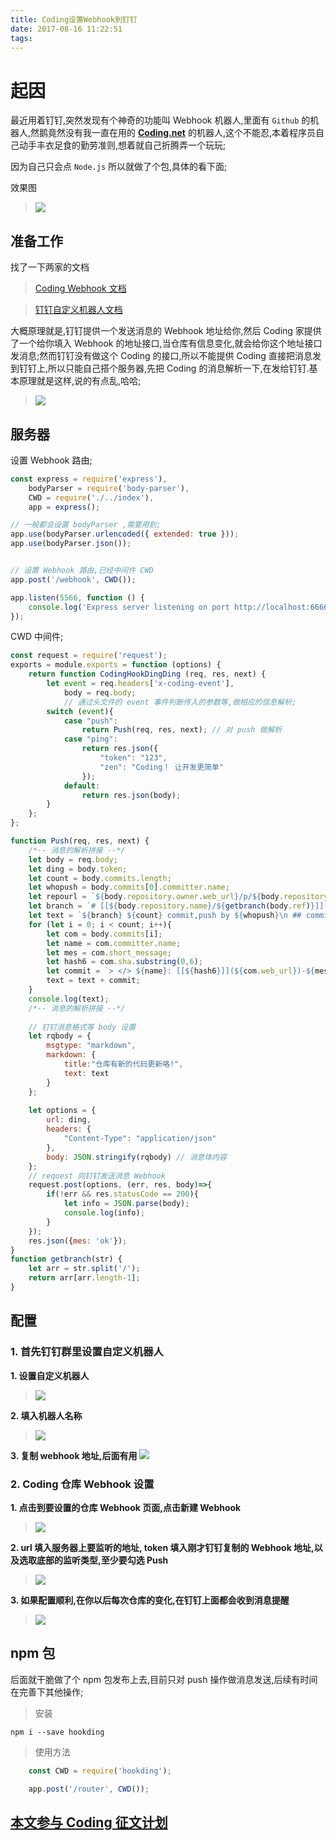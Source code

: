 ```yaml
---
title: Coding设置Webhook到钉钉
date: 2017-08-16 11:22:51
tags:
---
```


# 起因

最近用着钉钉,突然发现有个神奇的功能叫 Webhook 机器人,里面有 `Github` 的机器人,然鹅竟然没有我一直在用的 **[Coding.net](https://coding.net)** 的机器人,这个不能忍,本着程序员自己动手丰衣足食的勤劳准则,想着就自己折腾弄一个玩玩;

因为自己只会点 `Node.js` 所以就做了个包,具体的看下面;

效果图

> ![](https://ws1.sinaimg.cn/large/8bbf0afbly1filid4rbgug21ka0w77hd.gif)

## 准备工作

找了一下两家的文档
>[Coding Webhook 文档](https://open.coding.net/webhooks/)

>[钉钉自定义机器人文档](https://open-doc.dingtalk.com/docs/doc.htm?spm=a219a.7629140.0.0.V8Wb2O&treeId=257&articleId=105735&docType=1)

大概原理就是,钉钉提供一个发送消息的 Webhook 地址给你,然后 Coding 家提供了一个给你填入 Webhook 的地址接口,当仓库有信息变化,就会给你这个地址接口发消息;然而钉钉没有做这个 Coding 的接口,所以不能提供 Coding 直接把消息发到钉钉上,所以只能自己搭个服务器,先把 Coding 的消息解析一下,在发给钉钉.基本原理就是这样,说的有点乱,哈哈;

> ![](https://ws1.sinaimg.cn/large/8bbf0afbly1filia2e2chj21pe15sjz0.jpg)

## 服务器

设置 Webhook 路由;

```js
const express = require('express'),
    bodyParser = require('body-parser'),
    CWD = require('./../index'),
    app = express();

// 一般都会设置 bodyParser ,需要用到; 
app.use(bodyParser.urlencoded({ extended: true }));
app.use(bodyParser.json());


// 设置 Webhook 路由,已经中间件 CWD
app.post('/webhook', CWD());

app.listen(5566, function () {
    console.log('Express server listening on port http://localhost:6666');
});
```
CWD 中间件;

```js
const request = require('request');
exports = module.exports = function (options) {
    return function CodingHookDingDing (req, res, next) {
        let event = req.headers['x-coding-event'],
            body = req.body;
            // 通过头文件的 event 事件判断传入的参数等,做相应的信息解析;
        switch (event){
            case "push":
                return Push(req, res, next); // 对 push 做解析
            case "ping":
                return res.json({
                    "token": "123",
                    "zen": "Coding！ 让开发更简单"
                });
            default:
                return res.json(body);
        }
    };
};

function Push(req, res, next) {
	/*-- 消息的解析拼接 --*/
    let body = req.body;
    let ding = body.token;
    let count = body.commits.length;
    let whopush = body.commits[0].committer.name;
    let repourl = `${body.repository.owner.web_url}/p/${body.repository.name}/git/tree/${getbranch(body.ref)}`;
    let branch = `# [[${body.repository.name}/${getbranch(body.ref)}]](${repourl})`;
    let text = `${branch} ${count} commit,push by ${whopush}\n ## commits:\n`;
    for (let i = 0; i < count; i++){
        let com = body.commits[i];
        let name = com.committer.name;
        let mes = com.short_message;
        let hash6 = com.sha.substring(0,6);
        let commit = `> </> ${name}: [[${hash6}]](${com.web_url})-${mes}\n`;
        text = text + commit;
    }
    console.log(text);
    /*-- 消息的解析拼接 --*/
    
    // 钉钉消息格式等 body 设置 
    let rqbody = {
        msgtype: "markdown",
        markdown: {
            title:"仓库有新的代码更新咯!",
            text: text
        }
    };
    
    let options = {
        url: ding,
        headers: {
            "Content-Type": "application/json"
        },
        body: JSON.stringify(rqbody) // 消息体内容
    };
	// request 向钉钉发送消息 Webhook
    request.post(options, (err, res, body)=>{
        if(!err && res.statusCode == 200){
            let info = JSON.parse(body);
            console.log(info);
        }
    });
    res.json({mes: 'ok'});
}
function getbranch(str) {
    let arr = str.split('/');
    return arr[arr.length-1];
}
```


## 配置
### 1. 首先钉钉群里设置自定义机器人
**1. 设置自定义机器人**
> ![](https://ws1.sinaimg.cn/large/8bbf0afbly1filid4pd50j20mv0n479k.jpg)

**2. 填入机器人名称**
> ![](https://ws1.sinaimg.cn/large/8bbf0afbly1filid4ortwj20ix0ffq46.jpg)

**3. 复制 webhook 地址,后面有用**
![](https://ws1.sinaimg.cn/large/8bbf0afbly1filid4omjxj20iy0ffmyo.jpg)
### 2. Coding 仓库 Webhook 设置
**1. 点击到要设置的仓库 Webhook 页面,点击新建 Webhook**
> ![](https://ws1.sinaimg.cn/large/8bbf0afbly1filid4p9tbj20yf0egq5j.jpg)

**2. url 填入服务器上要监听的地址, token 填入刚才钉钉复制的 Webhook 地址,以及选取底部的监听类型,至少要勾选 Push**
> ![](https://ws1.sinaimg.cn/large/8bbf0afbly1filid4qf5fj21a40qajwl.jpg)

**3. 如果配置顺利,在你以后每次仓库的变化,在钉钉上面都会收到消息提醒**
> ![](https://ws1.sinaimg.cn/large/8bbf0afbly1filid4tw0uj20qo0v4wnh.jpg)

## npm 包
后面就干脆做了个 npm 包发布上去,目前只对 push 操作做消息发送,后续有时间在完善下其他操作;

> 安装

`npm i --save hookding`

> 使用方法

```js
    const CWD = require('hookding');

    app.post('/router', CWD());

```


## [本文参与 Coding 征文计划](https://coding.net/wow/stories/)